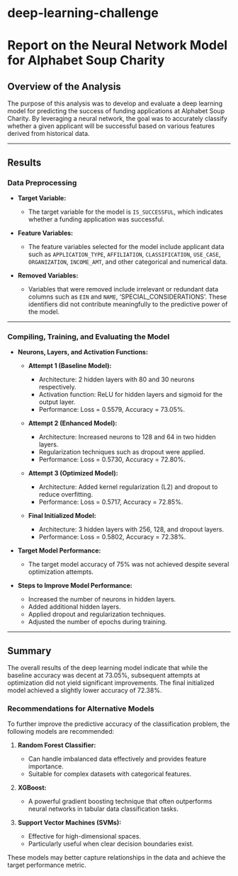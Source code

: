 # deep-learning-challenge

# Report on the Neural Network Model for Alphabet Soup Charity

## Overview of the Analysis
The purpose of this analysis was to develop and evaluate a deep learning model for predicting the success of funding applications at Alphabet Soup Charity. By leveraging a neural network, the goal was to accurately classify whether a given applicant will be successful based on various features derived from historical data.

---

## Results

### Data Preprocessing
- **Target Variable:**
  - The target variable for the model is `IS_SUCCESSFUL`, which indicates whether a funding application was successful.

- **Feature Variables:**
  - The feature variables selected for the model include applicant data such as `APPLICATION_TYPE`, `AFFILIATION`, `CLASSIFICATION`, `USE_CASE`, `ORGANIZATION`, `INCOME_AMT`, and other categorical and numerical data.

- **Removed Variables:**
  - Variables that were removed include irrelevant or redundant data columns such as `EIN` and `NAME`, ‘SPECIAL_CONSIDERATIONS’. These identifiers did not contribute meaningfully to the predictive power of the model.

---

### Compiling, Training, and Evaluating the Model

- **Neurons, Layers, and Activation Functions:**
  - **Attempt 1 (Baseline Model):**
    - Architecture: 2 hidden layers with 80 and 30 neurons respectively.
    - Activation function: ReLU for hidden layers and sigmoid for the output layer.
    - Performance: Loss = 0.5579, Accuracy = 73.05%.

  - **Attempt 2 (Enhanced Model):**
    - Architecture: Increased neurons to 128 and 64 in two hidden layers.
    - Regularization techniques such as dropout were applied.
    - Performance: Loss = 0.5730, Accuracy = 72.80%.

  - **Attempt 3 (Optimized Model):**
    - Architecture: Added kernel regularization (L2) and dropout to reduce overfitting.
    - Performance: Loss = 0.5717, Accuracy = 72.85%.

  - **Final Initialized Model:**
    - Architecture: 3 hidden layers with 256, 128, and dropout layers.
    - Performance: Loss = 0.5802, Accuracy = 72.38%.

- **Target Model Performance:**
  - The target model accuracy of 75% was not achieved despite several optimization attempts.

- **Steps to Improve Model Performance:**
  - Increased the number of neurons in hidden layers.
  - Added additional hidden layers.
  - Applied dropout and regularization techniques.
  - Adjusted the number of epochs during training.

---

## Summary
The overall results of the deep learning model indicate that while the baseline accuracy was decent at 73.05%, subsequent attempts at optimization did not yield significant improvements. The final initialized model achieved a slightly lower accuracy of 72.38%.

### Recommendations for Alternative Models
To further improve the predictive accuracy of the classification problem, the following models are recommended:

1. **Random Forest Classifier:**
   - Can handle imbalanced data effectively and provides feature importance.
   - Suitable for complex datasets with categorical features.

2. **XGBoost:**
   - A powerful gradient boosting technique that often outperforms neural networks in tabular data classification tasks.

3. **Support Vector Machines (SVMs):**
   - Effective for high-dimensional spaces.
   - Particularly useful when clear decision boundaries exist.

These models may better capture relationships in the data and achieve the target performance metric.
